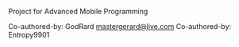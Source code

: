 Project for Advanced Mobile Programming

Co-authored-by: GodRard <mastergerard@live.com>
Co-authored-by: Entropy9901
